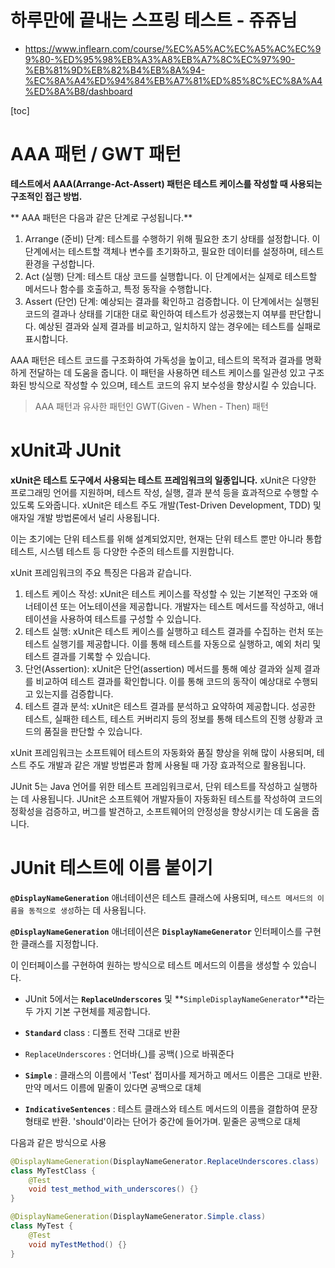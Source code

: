 # 하루만에 끝내는 스프링 테스트 - 쥬쥬님

* https://www.inflearn.com/course/%EC%A5%AC%EC%A5%AC%EC%99%80-%ED%95%98%EB%A3%A8%EB%A7%8C%EC%97%90-%EB%81%9D%EB%82%B4%EB%8A%94-%EC%8A%A4%ED%94%84%EB%A7%81%ED%85%8C%EC%8A%A4%ED%8A%B8/dashboard



[toc]





# AAA 패턴 / GWT 패턴

**테스트에서 AAA(Arrange-Act-Assert) 패턴은 테스트 케이스를 작성할 때 사용되는 구조적인 접근 방법.**

** AAA 패턴은 다음과 같은 단계로 구성됩니다.**

1. Arrange (준비) 단계: 테스트를 수행하기 위해 필요한 초기 상태를 설정합니다. 이 단계에서는 테스트할 객체나 변수를 초기화하고, 필요한 데이터를 설정하며, 테스트 환경을 구성합니다.
2. Act (실행) 단계: 테스트 대상 코드를 실행합니다. 이 단계에서는 실제로 테스트할 메서드나 함수를 호출하고, 특정 동작을 수행합니다.
3. Assert (단언) 단계: 예상되는 결과를 확인하고 검증합니다. 이 단계에서는 실행된 코드의 결과나 상태를 기대한 대로 확인하여 테스트가 성공했는지 여부를 판단합니다. 예상된 결과와 실제 결과를 비교하고, 일치하지 않는 경우에는 테스트를 실패로 표시합니다.

AAA 패턴은 테스트 코드를 구조화하여 가독성을 높이고, 테스트의 목적과 결과를 명확하게 전달하는 데 도움을 줍니다. 이 패턴을 사용하면 테스트 케이스를 일관성 있고 구조화된 방식으로 작성할 수 있으며, 테스트 코드의 유지 보수성을 향상시킬 수 있습니다.



> AAA 패턴과 유사한 패턴인 GWT(Given - When - Then) 패턴



# xUnit과 JUnit

**xUnit은 테스트 도구에서 사용되는 테스트 프레임워크의 일종입니다.** xUnit은 다양한 프로그래밍 언어를 지원하며, 테스트 작성, 실행, 결과 분석 등을 효과적으로 수행할 수 있도록 도와줍니다. xUnit은 테스트 주도 개발(Test-Driven Development, TDD) 및 애자일 개발 방법론에서 널리 사용됩니다.

이는 초기에는 단위 테스트를 위해 설계되었지만, 현재는 단위 테스트 뿐만 아니라 통합 테스트, 시스템 테스트 등 다양한 수준의 테스트를 지원합니다. 

xUnit 프레임워크의 주요 특징은 다음과 같습니다.

1. 테스트 케이스 작성: xUnit은 테스트 케이스를 작성할 수 있는 기본적인 구조와 애너테이션 또는 어노테이션을 제공합니다. 개발자는 테스트 메서드를 작성하고, 애너테이션을 사용하여 테스트를 구성할 수 있습니다.
2. 테스트 실행: xUnit은 테스트 케이스를 실행하고 테스트 결과를 수집하는 런처 또는 테스트 실행기를 제공합니다. 이를 통해 테스트를 자동으로 실행하고, 예외 처리 및 테스트 결과를 기록할 수 있습니다.
3. 단언(Assertion): xUnit은 단언(assertion) 메서드를 통해 예상 결과와 실제 결과를 비교하여 테스트 결과를 확인합니다. 이를 통해 코드의 동작이 예상대로 수행되고 있는지를 검증합니다.
4. 테스트 결과 분석: xUnit은 테스트 결과를 분석하고 요약하여 제공합니다. 성공한 테스트, 실패한 테스트, 테스트 커버리지 등의 정보를 통해 테스트의 진행 상황과 코드의 품질을 판단할 수 있습니다.

xUnit 프레임워크는 소프트웨어 테스트의 자동화와 품질 향상을 위해 많이 사용되며, 테스트 주도 개발과 같은 개발 방법론과 함께 사용될 때 가장 효과적으로 활용됩니다.

JUnit 5는 Java 언어를 위한 테스트 프레임워크로서, 단위 테스트를 작성하고 실행하는 데 사용됩니다. JUnit은 소프트웨어 개발자들이 자동화된 테스트를 작성하여 코드의 정확성을 검증하고, 버그를 발견하고, 소프트웨어의 안정성을 향상시키는 데 도움을 줍니다.



# JUnit 테스트에 이름 붙이기

**`@DisplayNameGeneration`** 애너테이션은 테스트 클래스에 사용되며, `테스트 메서드의 이름을 동적으로 생성`하는 데 사용됩니다.

**`@DisplayNameGeneration`** 애너테이션은 **`DisplayNameGenerator`** 인터페이스를 구현한 클래스를 지정합니다.

 이 인터페이스를 구현하여 원하는 방식으로 테스트 메서드의 이름을 생성할 수 있습니다.

*  JUnit 5에서는 **`ReplaceUnderscores`** 및 **`SimpleDisplayNameGenerator`**라는 두 가지 기본 구현체를 제공합니다.

* **`Standard`** class : 디폴트 전략 그대로 반환
* `ReplaceUnderscores` : 언더바(_)를 공백( )으로 바꿔준다 
* **`Simple`** : 클래스의 이름에서 'Test' 접미사를 제거하고 메서드 이름은 그대로 반환. 만약 메서드 이름에 밑줄이 있다면 공백으로 대체
* **`IndicativeSentences`** : 테스트 클래스와 테스트 메서드의 이름을 결합하여 문장 형태로 반환. 'should'이라는 단어가 중간에 들어가며. 밑줄은 공백으로 대체

다음과 같은 방식으로 사용 

```java
@DisplayNameGeneration(DisplayNameGenerator.ReplaceUnderscores.class)
class MyTestClass {
    @Test
    void test_method_with_underscores() {}
}

@DisplayNameGeneration(DisplayNameGenerator.Simple.class)
class MyTest {
    @Test
    void myTestMethod() {}
}

```

